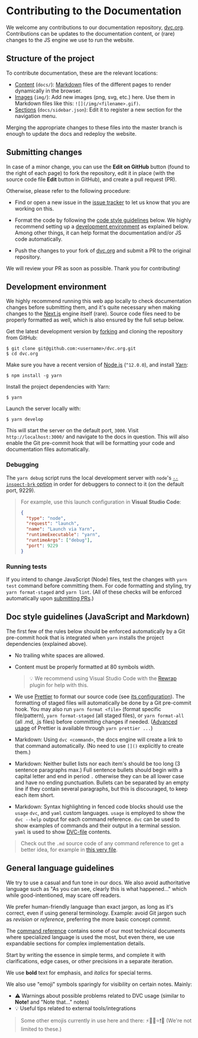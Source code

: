 # Contributing to the Documentation

We welcome any contributions to our documentation repository,
[dvc.org](https://github.com/iterative/dvc.org). Contributions can be updates to
the documentation content, or (rare) changes to the JS engine we use to run the
website.

## Structure of the project

To contribute documentation, these are the relevant locations:

- [Content](https://github.com/iterative/dvc.org/tree/master/content/docs)
  (`docs/`): [Markdown](https://guides.github.com/features/mastering-markdown/)
  files of the different pages to render dynamically in the browser.
- [Images](https://github.com/iterative/dvc.org/tree/master/static/img)
  (`img/`): Add new images (png, svg, etc.) here. Use them in Markdown files
  like this: `![](/img/<filename>.gif)`.
- [Sections](https://github.com/iterative/dvc.org/tree/master/content/docs/sidebar.json)
  (`docs/sidebar.json`): Edit it to register a new section for the navigation
  menu.

Merging the appropriate changes to these files into the master branch is enough
to update the docs and redeploy the website.

## Submitting changes

In case of a minor change, you can use the **Edit on GitHub** button (found to
the right of each page) to fork the repository, edit it in place (with the
source code file **Edit** button in GitHub), and create a pull request (PR).

Otherwise, please refer to the following procedure:

- Find or open a new issue in the
  [issue tracker](https://github.com/iterative/dvc.org/issues) to let us know
  that you are working on this.

- Format the code by following the
  [code style guidelines](#code-style-guidelines) below. We highly recommend
  setting up a [development environment](#development-environment) as explained
  below. Among other things, it can help format the documentation and/or JS code
  automatically.

- Push the changes to your fork of
  [dvc.org](https://github.com/iterative/dvc.org.git) and submit a PR to the
  original repository.

We will review your PR as soon as possible. Thank you for contributing!

## Development environment

We highly recommend running this web app locally to check documentation changes
before submitting them, and it's quite necessary when making changes to the
[Next.js](https://nextjs.org/) engine itself (rare). Source code files need to
be properly formatted as well, which is also ensured by the full setup below.

Get the latest development version by
[forking](https://help.github.com/en/articles/fork-a-repo) and cloning the
repository from GitHub:

```dvc
$ git clone git@github.com:<username>/dvc.org.git
$ cd dvc.org
```

Make sure you have a recent version of [Node.js](https://nodejs.org/en/)
(`^12.0.0`), and install [Yarn](https://yarnpkg.com/):

```dvc
$ npm install -g yarn
```

Install the project dependencies with Yarn:

```dvc
$ yarn
```

Launch the server locally with:

```dvc
$ yarn develop
```

This will start the server on the default port, `3000`. Visit
`http://localhost:3000/` and navigate to the docs in question. This will also
enable the Git pre-commit hook that will be formatting your code and
documentation files automatically.

### Debugging

The `yarn debug` script runs the local development server with `node`'s
[`--inspect-brk` option](https://nodejs.org/en/docs/guides/debugging-getting-started/#command-line-options)
in order for debuggers to connect to it (on the default port, 9229).

> For example, use this launch configuration in **Visual Studio Code**:
>
> ```json
> {
>   "type": "node",
>   "request": "launch",
>   "name": "Launch via Yarn",
>   "runtimeExecutable": "yarn",
>   "runtimeArgs": ["debug"],
>   "port": 9229
> }
> ```

### Running tests

If you intend to change JavaScript (Node) files, test the changes with
`yarn test` command before committing them. For code formatting and styling, try
`yarn format-staged` and `yarn lint`. (All of these checks will be enforced
automatically upon [submitting PRs](#submitting-changes).)

## Doc style guidelines (JavaScript and Markdown)

The first few of the rules below should be enforced automatically by a Git
pre-commit hook that is integrated when `yarn` installs the project dependencies
(explained above).

- No trailing white spaces are allowed.

- Content must be properly formatted at 80 symbols width.

  > 💡 We recommend using Visual Studio Code with the
  > [Rewrap](https://marketplace.visualstudio.com/items?itemName=stkb.rewrap)
  > plugin for help with this.

- We use [Prettier](https://prettier.io/) to format our source code (see
  [its configuration](https://github.com/iterative/dvc.org/blob/master/.prettierrc)).
  The formatting of staged files will automatically be done by a Git pre-commit
  hook. You may also run `yarn format <file>` (format specific file/pattern),
  `yarn format-staged` (all staged files), or `yarn format-all` (all .md, .js
  files) before committing changes if needed.
  ([Advanced usage](https://prettier.io/docs/en/cli.html) of Prettier is
  available through `yarn prettier ...`)

- Markdown: Using `dvc <command>`, the docs engine will create a link to that
  command automatically. (No need to use `[]()` explicitly to create them.)

- Markdown: Neither bullet lists nor each item's should be too long (3 sentence
  paragraphs max.) Full sentence bullets should begin with a capital letter and
  end in period `.` otherwise they can be all lower case and have no ending
  punctuation. Bullets can be separated by an empty line if they contain several
  paragraphs, but this is discouraged, to keep each item short.

- Markdown: Syntax highlighting in fenced code blocks should use the `usage`
  `dvc`, and `yaml` custom languages. `usage` is employed to show the
  `dvc --help` output for each command reference. `dvc` can be used to show
  examples of commands and their output in a terminal session. `yaml` is used to
  show [DVC-file](/doc/user-guide/dvc-file-format) contents.

> Check out the `.md` source code of any command reference to get a better idea,
> for example in
> [this very file](https://raw.githubusercontent.com/iterative/dvc.org/master/content/docs/user-guide/contributing/docs.md).

## General language guidelines

We try to use a casual and fun tone in our docs. We also avoid authoritative
language such as "As you can see, clearly this is what happened..." which while
good-intentioned, may scare off readers.

We prefer human-friendly language than exact jargon, as long as it's correct,
even if using general terminology. Example: avoid Git jargon such as _revision_
or _reference_, preferring the more basic concept _commit_.

The [command reference](/doc/command-reference) contains some of our most
technical documents where specialized language is used the most, but even there,
we use expandable sections for complex implementation details.

Start by writing the essence in simple terms, and complete it with
clarifications, edge cases, or other precisions in a separate iteration.

We use **bold** text for emphasis, and _italics_ for special terms.

We also use "emoji" symbols sparingly for visibility on certain notes. Mainly:

- ⚠️ Warnings about possible problems related to DVC usage (similar to **Note!**
  and "Note that..." notes)
- 💡 Useful tips related to external tools/integrations

> Some other emojis currently in use here and there: ⚡🙏🐛⭐❗✅ (We're not
> limited to these.)

